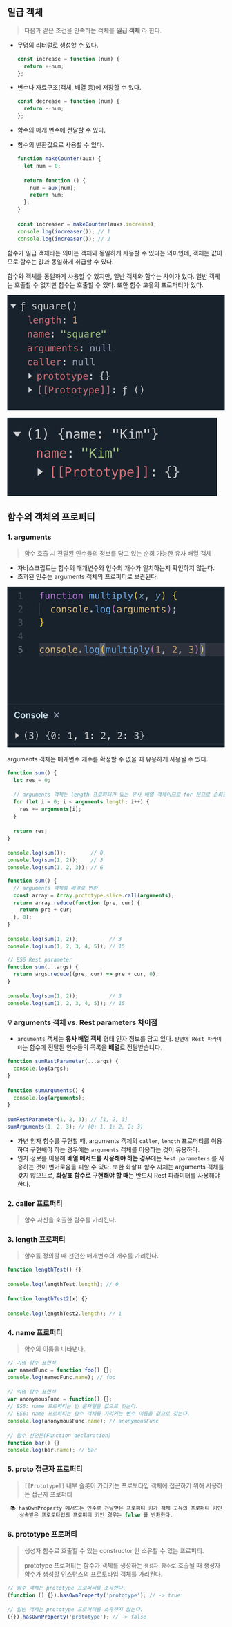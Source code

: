 ## 일급 객체


> 다음과 같은 조건을 만족하는 객체를 **일급 객체** 라 한다.
>
- 무명의 리터럴로 생성할 수 있다.

    ```jsx
    const increase = function (num) {
      return ++num;
    };
    ```

- 변수나 자료구조(객체, 배열 등)에 저장할 수 있다.

    ```jsx
    const decrease = function (num) {
      return --num;
    };
    ```

- 함수의 매개 변수에 전달할 수 있다.
- 함수의 반환값으로 사용할 수 있다.

    ```jsx
    function makeCounter(aux) {
      let num = 0;
    
      return function () {
        num = aux(num);
        return num;
      };
    }
    
    const increaser = makeCounter(auxs.increase);
    console.log(increaser()); // 1
    console.log(increaser()); // 2
    ```


함수가 일급 객체라는 의미는 객체와 동일하게 사용할 수 있다는 의미인데, 객체는 값이므로 함수는 값과 동일하게 취급할 수 있다.

함수와 객체를 동일하게 사용할 수 있지만, 일반 객체와 함수는 차이가 있다. 일반 객체는 호출할 수 없지만 함수는 호출할 수 있다. 또한 함수 고유의 프로퍼티가 있다.

![function-property](./image/image1.png)

![object-property](./image/image2.png)


## 함수의 객체의 프로퍼티


### 1. arguments

> 함수 호출 시 전달된 인수들의 정보를 담고 있는 순회 가능한 유사 배열 객체
>
- 자바스크립트는 함수의 매개변수와 인수의 개수가 일치하는지 확인하지 않는다.
- 초과된 인수는 arguments 객체의 프로퍼티로 보관된다.

![arguments](./image/image3.png)


arguments 객체는 매개변수 개수를 확정할 수 없을 때 유용하게 사용될 수 있다.

```jsx
function sum() {
  let res = 0;

  // arguments 객체는 length 프로퍼티가 있는 유사 배열 객체이므로 for 문으로 순회할 수 있다.
  for (let i = 0; i < arguments.length; i++) {
    res += arguments[i];
  }

  return res;
}

console.log(sum());        // 0
console.log(sum(1, 2));    // 3
console.log(sum(1, 2, 3)); // 6
```

```jsx
function sum() {
  // arguments 객체를 배열로 변환
  const array = Array.prototype.slice.call(arguments);
  return array.reduce(function (pre, cur) {
    return pre + cur;
  }, 0);
}

console.log(sum(1, 2));          // 3
console.log(sum(1, 2, 3, 4, 5)); // 15
```

```jsx
// ES6 Rest parameter
function sum(...args) {
  return args.reduce((pre, cur) => pre + cur, 0);
}

console.log(sum(1, 2));          // 3
console.log(sum(1, 2, 3, 4, 5)); // 15
```

### **💡 arguments 객체 vs. Rest parameters 차이점**

- `arguments` 객체는 **유사 배열 객체** 형태 인자 정보를 담고 있다. `반면에 Rest 파라미터`는 함수에 전달된 인수들의 목록을 **배열**로 전달받습니다.

```jsx
function sumRestParameter(...args) {
  console.log(args);
}

function sumArguments() {
  console.log(arguments);
}

sumRestParameter(1, 2, 3); // [1, 2, 3]
sumArguments(1, 2, 3); // {0: 1, 1: 2, 2: 3}
```

- 가변 인자 함수를 구현할 때, arguments 객체의 `caller`, `length` 프로퍼티를 이용하여 구현해야 하는 경우에는 `arguments` 객체를 이용하는 것이 유용하다.
- 인자 정보를 이용해 **배열 메서드를 사용해야 하는 경우**에는 `Rest parameters` 를 사용하는 것이 번거로움을 피할 수 있다. 또한 화살표 함수 자체는 arguments 객체를 갖지 않으므로, **화살표 함수로 구현해야 할 때**는 반드시 Rest 파라미터를 사용해야 한다.

### 2. caller 프로퍼티

> 함수 자신을 호출한 함수를 가리킨다.
>

### 3. length 프로퍼티

> 함수를 정의할 때 선언한 매개변수의 개수를 가리킨다.
>

```jsx
function lengthTest() {}

console.log(lengthTest.length); // 0

function lengthTest2(x) {}

console.log(lengthTest2.length); // 1
```

### 4. name 프로퍼티

> 함수의 이름을 나타낸다.
>

```jsx
// 기명 함수 표현식
var namedFunc = function foo() {};
console.log(namedFunc.name); // foo

// 익명 함수 표현식
var anonymousFunc = function() {};
// ES5: name 프로퍼티는 빈 문자열을 값으로 갖는다.
// ES6: name 프로퍼티는 함수 객체를 가리키는 변수 이름을 값으로 갖는다.
console.log(anonymousFunc.name); // anonymousFunc

// 함수 선언문(Function declaration)
function bar() {}
console.log(bar.name); // bar
```

### 5. __proto__ 접근자 프로퍼티

> `[[Prototype]]` 내부 슬롯이 가리키는 프로토타입 객체에 접근하기 위해 사용하는 접근자 프로퍼티
>

```jsx
 📚 hasOwnProperty 메서드는 인수로 전달받은 프로퍼티 키가 객체 고유의 프로퍼티 키인 경우에 true
    상속받은 프로토타입의 프로퍼티 키인 경우는 false 를 반환한다.
```

### 6. prototype 프로퍼티

> 생성자 함수로 호출할 수 있는 constructor 만 소유할 수 있는 프로퍼티.
>
>
> prototype 프로퍼티는 함수가 객체를 생성하는 `생성자 함수`로 호출될 때 생성자 함수가 생성할 인스턴스의 프로토타입 객체를 가리킨다.
>

```jsx
// 함수 객체는 prototype 프로퍼티를 소유한다.
(function () {}).hasOwnProperty('prototype'); // -> true

// 일반 객체는 prototype 프로퍼티를 소유하지 않는다.
({}).hasOwnProperty('prototype'); // -> false
```